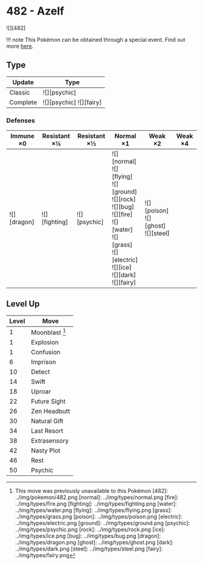 # 482 - Azelf
![][482]

!!! note
    This Pokémon can be obtained through a special event. Find out more [here](../../special_events/#azelf).

## Type

Update   | Type
---      | ---
Classic  | ![][psychic]
Complete | ![][psychic]  ![][fairy]

### Defenses

Immune ×0       | Resistant ×¼      | Resistant ×½     | Normal ×1                                                                                                                                                               | Weak ×2                                     | Weak ×4
---             | ---               | ---              | ---                                                                                                                                                                     | ---                                         | ---
![][dragon]<br> | ![][fighting]<br> | ![][psychic]<br> | ![][normal]<br>![][flying]<br>![][ground]<br>![][rock]<br>![][bug]<br>![][fire]<br>![][water]<br>![][grass]<br>![][electric]<br>![][ice]<br>![][dark]<br>![][fairy]<br> | ![][poison]<br>![][ghost]<br>![][steel]<br> | &nbsp;

## Level Up

Level | Move
---   | ---
1     | Moonblast [^1]
1     | Explosion
1     | Confusion
6     | Imprison
10    | Detect
14    | Swift
18    | Uproar
22    | Future Sight
26    | Zen Headbutt
30    | Natural Gift
34    | Last Resort
38    | Extrasensory
42    | Nasty Plot
46    | Rest
50    | Psychic

[^1]: This move was previously unavailable to this Pokémon
[482]: ../img/pokemon/482.png
[normal]: ../img/types/normal.png
[fire]: ../img/types/fire.png
[fighting]: ../img/types/fighting.png
[water]: ../img/types/water.png
[flying]: ../img/types/flying.png
[grass]: ../img/types/grass.png
[poison]: ../img/types/poison.png
[electric]: ../img/types/electric.png
[ground]: ../img/types/ground.png
[psychic]: ../img/types/psychic.png
[rock]: ../img/types/rock.png
[ice]: ../img/types/ice.png
[bug]: ../img/types/bug.png
[dragon]: ../img/types/dragon.png
[ghost]: ../img/types/ghost.png
[dark]: ../img/types/dark.png
[steel]: ../img/types/steel.png
[fairy]: ../img/types/fairy.png
